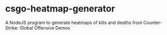 # csgo-heatmap-generator
A NodeJS program to generate heatmaps of kills and deaths from Counter-Strike: Global Offensive Demos

